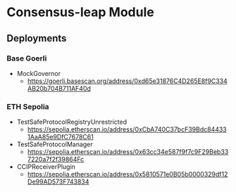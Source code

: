 # Consensus-leap Module

## Deployments
### Base Goerli
- MockGovernor
    - https://goerli.basescan.org/address/0xd65e31876C4D265E8f9C334AB20b704B711AF40d

### ETH Sepolia
- TestSafeProtocolRegistryUnrestricted
    -  https://sepolia.etherscan.io/address/0xCbA740C37bcF39Bdc844331AaA85e9DfC7678C61
- TestSafeProtocolManager
    -  https://sepolia.etherscan.io/address/0x63cc34e587f9f7c9F29Beb337220a7f2f39864Fc
- CCIPReceiverPlugin
    -  https://sepolia.etherscan.io/address/0x5810571e0B05b0000329df12De99AD573F743834